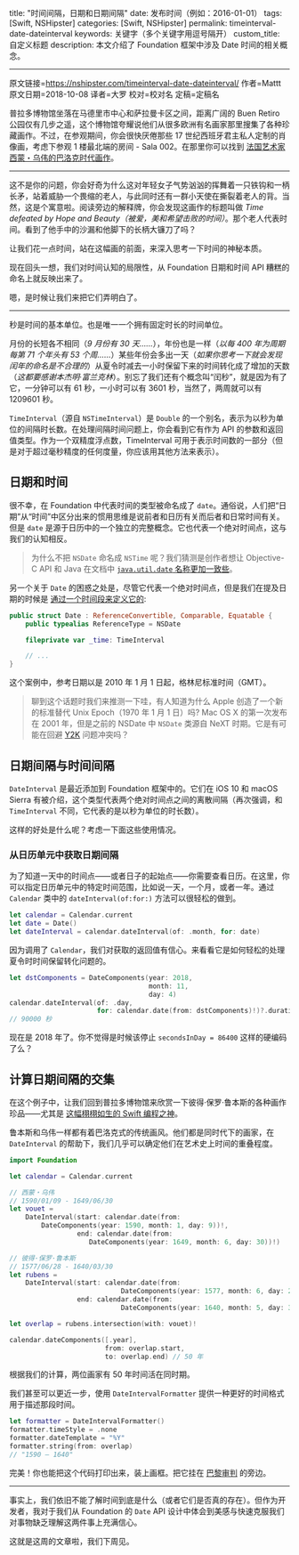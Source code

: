 title: "时间间隔，日期和日期间隔"
date: 发布时间（例如：2016-01-01）
tags: [Swift, NSHipster]
categories: [Swift, NSHipster]
permalink: timeinterval-date-dateinterval
keywords: 关键字（多个关键字用逗号隔开）
custom_title: 自定义标题
description: 本文介绍了 Foundation 框架中涉及 Date 时间的相关概念。

---
原文链接=https://nshipster.com/timeinterval-date-dateinterval/
作者=Mattt
原文日期=2018-10-08
译者=大罗
校对=校对名
定稿=定稿名

<!--此处开始正文-->

普拉多博物馆坐落在马德里市中心和萨拉曼卡区之间，距离广阔的 Buen Retiro 公园仅有几步之遥，这个博物馆夸耀说他们从很多欧洲有名画家那里搜集了各种珍藏画作。不过，在参观期间，你会很快厌倦那些 17 世纪西班牙君主私人定制的肖像画，考虑下参观 1 楼最北端的房间 - Sala 002。在那里你可以找到 [法国艺术家西蒙・乌伟的巴洛克时代画作](https://www.museodelprado.es/en/the-collection/art-work/time-defeated-by-hope-and-beauty/ebaeb191-f3ff-43b1-9207-fb36a3e5ad5a)。

<!--more-->
---

这不是你的问题，你会好奇为什么这对年轻女子气势汹汹的挥舞着一只铁钩和一柄长矛，站着威胁一个畏缩的老人，与此同时还有一群小天使在撕裂着老人的背。当然，这是个寓意啦。阅读旁边的解释牌，你会发现这画作的标题叫做 *Time defeated by Hope and Beauty（被爱，美和希望击败的时间）*。那个老人代表时间。看到了他手中的沙漏和他脚下的长柄大镰刀了吗？

让我们花一点时间，站在这幅画的前面，来深入思考一下时间的神秘本质。

现在回头一想，我们对时间认知的局限性，从 Foundation 日期和时间 API 糟糕的命名上就反映出来了。

嗯，是时候让我们来把它们弄明白了。

***

秒是时间的基本单位。也是唯一一个拥有固定时长的时间单位。

月份的长短各不相同（*9 月份有 30 天……*），年份也是一样（*以每 400 年为周期每第 71 个年头有 53 个周……*）某些年份会多出一天（*如果你思考一下就会发现闰年的命名是不合理的*）从夏令时减去一小时保留下来的时间转化成了增加的天数（*这都要感谢本杰明·富兰克林*）。别忘了我们还有个概念叫“闰秒”，就是因为有了它，一分钟可以有 61 秒，一小时可以有 3601 秒，当然了，两周就可以有 1209601 秒。

`TimeInterval`（源自 `NSTimeInterval`）是 `Double` 的一个别名，表示为以秒为单位的间隔时长数。在处理间隔时间问题上，你会看到它有作为 API 的参数和返回值类型。作为一个双精度浮点数，TimeInterval 可用于表示时间数的一部分（但是对于超过毫秒精度的任何度量，你应该用其他方法来表示）。

## 日期和时间

很不幸，在 Foundation 中代表时间的类型被命名成了 `date`。通俗说，人们把“日期”从“时间”中区分出来的惯用思维是说前者和日历有关而后者和日常时间有关。但是 `date` 是源于日历中的一个独立的完整概念。它也代表一个绝对时间点，这与我们的认知相反。

>为什么不把 `NSDate` 命名成 `NSTime` 呢？我们猜测是创作者想让 Objective-C API 和 Java 在文档中 [`java.util.date` 名称更加一致些](https://docs.oracle.com/javase/7/docs/api/java/util/Date.html)。

另一个关于 `Date` 的困惑之处是，尽管它代表一个绝对时间点，但是我们在提及日期的时候是 [通过一个时间段来定义它的](https://github.com/apple/swift-corelibs-foundation/blob/master/Foundation/Date.swift#L17-L20):

```swift
public struct Date : ReferenceConvertible, Comparable, Equatable {
    public typealias ReferenceType = NSDate

    fileprivate var _time: TimeInterval

    // ...
}
```

这个案例中，参考日期以是 2010 年 1 月 1 日起，格林尼标准时间（GMT）。

> 聊到这个话题时我们来推测一下哇，有人知道为什么 Apple 创造了一个新的标准替代 Unix Epoch（1970 年 1 月 1 日）吗? Mac OS X 的第一次发布在 2001 年，但是之前的 NSDate 中 `NSDate` 类源自 NeXT 时期。它是有可能在回避 [Y2K](https://en.wikipedia.org/wiki/Year_2000_problem) 问题冲突吗？ 

## 日期间隔与时间间隔

`DateInterval` 是最近添加到 Foundation 框架中的。它们在 iOS 10 和 macOS Sierra 有被介绍，这个类型代表两个绝对时间点之间的离散间隔（再次强调，和 `TimeInterval` 不同，它代表的是以秒为单位的时长数）。

这样的好处是什么呢？考虑一下面这些使用情况。

### 从日历单元中获取日期间隔

为了知道一天中的时间点——或者日子的起始点——你需要查看日历。在这里，你可以指定日历单元中的特定时间范围，比如说一天，一个月，或者一年。通过 `Calendar` 类中的 `dateInterval(of:for:)` 方法可以很轻松的做到。

```swift
let calendar = Calendar.current
let date = Date()
let dateInterval = calendar.dateInterval(of: .month, for: date)
```

因为调用了 `Calendar`，我们对获取的返回值有信心。来看看它是如何轻松的处理夏令时时间保留转化问题的。

```swift
let dstComponents = DateComponents(year: 2018,
                                   month: 11,
                                   day: 4)
calendar.dateInterval(of: .day,
                      for: calendar.date(from: dstComponents)!)?.duration
// 90000 秒
```

现在是 2018 年了。你不觉得是时候该停止 `secondsInDay = 86400` 这样的硬编码了么？

## 计算日期间隔的交集

在这个例子中，让我们回到普拉多博物馆来欣赏一下彼得·保罗·鲁本斯的各种画作珍品——尤其是 [这幅栩栩如生的 Swift 编程之神](https://www.museodelprado.es/coleccion/obra-de-arte/eolo/e447dadb-b93f-4ce5-84e9-e6ae1d95c6cd)。

鲁本斯和乌伟一样都有着巴洛克式的传统画风。他们都是同时代下的画家，在 `DateInterval` 的帮助下，我们几乎可以确定他们在艺术史上时间的重叠程度。

```swift
import Foundation

let calendar = Calendar.current

// 西蒙・乌伟
// 1590/01/09 - 1649/06/30
let vouet =
    DateInterval(start: calendar.date(from:
        DateComponents(year: 1590, month: 1, day: 9))!,
                 end: calendar.date(from:
                    DateComponents(year: 1649, month: 6, day: 30))!)

// 彼得·保罗·鲁本斯
// 1577/06/28 - 1640/03/30
let rubens =
    DateInterval(start: calendar.date(from:
                            DateComponents(year: 1577, month: 6, day: 28))!,
                 end: calendar.date(from:
                            DateComponents(year: 1640, month: 5, day: 30))!)

let overlap = rubens.intersection(with: vouet)!

calendar.dateComponents([.year],
                        from: overlap.start,
                        to: overlap.end) // 50 年 
```

根据我们的计算，两位画家有 50 年时间活在同时期。

我们甚至可以更近一步，使用 `DateIntervalFormatter` 提供一种更好的时间格式用于描述那段时间。

```swift
let formatter = DateIntervalFormatter()
formatter.timeStyle = .none
formatter.dateTemplate = "%Y"
formatter.string(from: overlap)
// "1590 – 1640"
```

完美！你也能把这个代码打印出来，装上画框。把它挂在 [巴黎审判](https://www.museodelprado.es/en/the-collection/art-work/the-judgement-of-paris/f8b061e1-8248-42ae-81f8-6acb5b1d5a0a) 的旁边。

---

事实上，我们依旧不能了解时间到底是什么（或者它们是否真的存在）。但作为开发者，我对于我们从 Foundation 的 `Date` API 设计中体会到美感与快速克服我们对事物缺乏理解这两件事上充满信心。

这就是这周的文章啦，我们下周见。


